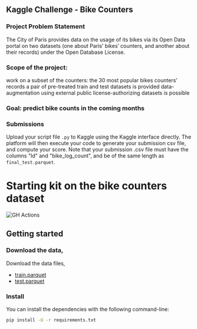 ## Kaggle Challenge - Bike Counters
### Project Problem Statement

The City of Paris provides data on the usage of its bikes via its Open Data portal on two datasets (one about Paris’ bikes’ counters, and another about their records) under the Open Database License.

### Scope of the project:
work on a subset of the counters: the 30 most popular bikes counters’ records
a pair of pre-treated train and test datasets is provided
data-augmentation using external public license-authorizing datasets is possible


### Goal: predict bike counts in the coming months


### Submissions

Upload your script file `.py` to Kaggle using the Kaggle interface directly.
The platform will then execute your code to generate your submission csv file, and compute your score.
Note that your submission .csv file must have the columns "Id" and "bike_log_count", and be of the same length as `final_test.parquet`.



# Starting kit on the bike counters dataset

![GH Actions](https://github.com/ramp-kits/bike_counters/actions/workflows/main.yml/badge.svg)

## Getting started

### Download the data,
Download the data files,
 - [train.parquet](https://github.com/ramp-kits/bike_counters/releases/download/v0.1.0/train.parquet)
 - [test.parquet](https://github.com/ramp-kits/bike_counters/releases/download/v0.1.0/test.parquet)

### Install
You can install the dependencies with the following command-line:

```bash
pip install -U -r requirements.txt
```

